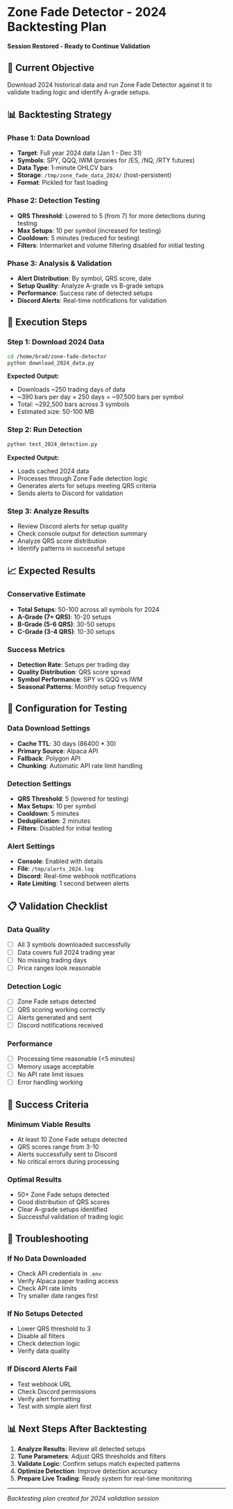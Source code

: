 # Zone Fade Detector - 2024 Backtesting Plan
**Session Restored - Ready to Continue Validation**

## 🎯 **Current Objective**
Download 2024 historical data and run Zone Fade Detector against it to validate trading logic and identify A-grade setups.

## 📊 **Backtesting Strategy**

### Phase 1: Data Download
- **Target**: Full year 2024 data (Jan 1 - Dec 31)
- **Symbols**: SPY, QQQ, IWM (proxies for /ES, /NQ, /RTY futures)
- **Data Type**: 1-minute OHLCV bars
- **Storage**: `/tmp/zone_fade_data_2024/` (host-persistent)
- **Format**: Pickled for fast loading

### Phase 2: Detection Testing
- **QRS Threshold**: Lowered to 5 (from 7) for more detections during testing
- **Max Setups**: 10 per symbol (increased for testing)
- **Cooldown**: 5 minutes (reduced for testing)
- **Filters**: Intermarket and volume filtering disabled for initial testing

### Phase 3: Analysis & Validation
- **Alert Distribution**: By symbol, QRS score, date
- **Setup Quality**: Analyze A-grade vs B-grade setups
- **Performance**: Success rate of detected setups
- **Discord Alerts**: Real-time notifications for validation

## 🚀 **Execution Steps**

### Step 1: Download 2024 Data
```bash
cd /home/brad/zone-fade-detector
python download_2024_data.py
```

**Expected Output:**
- Downloads ~250 trading days of data
- ~390 bars per day × 250 days = ~97,500 bars per symbol
- Total: ~292,500 bars across 3 symbols
- Estimated size: 50-100 MB

### Step 2: Run Detection
```bash
python test_2024_detection.py
```

**Expected Output:**
- Loads cached 2024 data
- Processes through Zone Fade detection logic
- Generates alerts for setups meeting QRS criteria
- Sends alerts to Discord for validation

### Step 3: Analyze Results
- Review Discord alerts for setup quality
- Check console output for detection summary
- Analyze QRS score distribution
- Identify patterns in successful setups

## 📈 **Expected Results**

### Conservative Estimate
- **Total Setups**: 50-100 across all symbols for 2024
- **A-Grade (7+ QRS)**: 10-20 setups
- **B-Grade (5-6 QRS)**: 30-50 setups
- **C-Grade (3-4 QRS)**: 10-30 setups

### Success Metrics
- **Detection Rate**: Setups per trading day
- **Quality Distribution**: QRS score spread
- **Symbol Performance**: SPY vs QQQ vs IWM
- **Seasonal Patterns**: Monthly setup frequency

## 🔧 **Configuration for Testing**

### Data Download Settings
- **Cache TTL**: 30 days (86400 * 30)
- **Primary Source**: Alpaca API
- **Fallback**: Polygon API
- **Chunking**: Automatic API rate limit handling

### Detection Settings
- **QRS Threshold**: 5 (lowered for testing)
- **Max Setups**: 10 per symbol
- **Cooldown**: 5 minutes
- **Deduplication**: 2 minutes
- **Filters**: Disabled for initial testing

### Alert Settings
- **Console**: Enabled with details
- **File**: `/tmp/alerts_2024.log`
- **Discord**: Real-time webhook notifications
- **Rate Limiting**: 1 second between alerts

## 📋 **Validation Checklist**

### Data Quality
- [ ] All 3 symbols downloaded successfully
- [ ] Data covers full 2024 trading year
- [ ] No missing trading days
- [ ] Price ranges look reasonable

### Detection Logic
- [ ] Zone Fade setups detected
- [ ] QRS scoring working correctly
- [ ] Alerts generated and sent
- [ ] Discord notifications received

### Performance
- [ ] Processing time reasonable (<5 minutes)
- [ ] Memory usage acceptable
- [ ] No API rate limit issues
- [ ] Error handling working

## 🎯 **Success Criteria**

### Minimum Viable Results
- At least 10 Zone Fade setups detected
- QRS scores range from 3-10
- Alerts successfully sent to Discord
- No critical errors during processing

### Optimal Results
- 50+ Zone Fade setups detected
- Good distribution of QRS scores
- Clear A-grade setups identified
- Successful validation of trading logic

## 🚨 **Troubleshooting**

### If No Data Downloaded
- Check API credentials in `.env`
- Verify Alpaca paper trading access
- Check API rate limits
- Try smaller date ranges first

### If No Setups Detected
- Lower QRS threshold to 3
- Disable all filters
- Check detection logic
- Verify data quality

### If Discord Alerts Fail
- Test webhook URL
- Check Discord permissions
- Verify alert formatting
- Test with simple alert first

## 📊 **Next Steps After Backtesting**

1. **Analyze Results**: Review all detected setups
2. **Tune Parameters**: Adjust QRS thresholds and filters
3. **Validate Logic**: Confirm setups match expected patterns
4. **Optimize Detection**: Improve detection accuracy
5. **Prepare Live Trading**: Ready system for real-time monitoring

---
*Backtesting plan created for 2024 validation session*